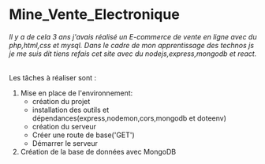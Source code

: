 <h1>Mine_Vente_Electronique</h1>
<p><h6>Il y a de cela 3 ans j'avais réalisé un E-commerce de vente en ligne avec du php,html,css et mysql.</b>
Dans le cadre de mon apprentissage des technos js je me suis dit tiens refais cet site avec du nodejs,express,mongodb et react.</h6></p>

<p>Les tâches à réaliser sont :
  <ol>
    <li>Mise en place de l'environnement:
      <ul><li>création du projet</li><li>installation des outils et dépendances(express,nodemon,cors,mongodb et doteenv)</li>
        <li>création du serveur</li>
        <li>Créer une route de base('GET')</li>
        <li>Démarrer le serveur</li>
      </ul>
    </li>
    <li>Création de la base de données avec MongoDB</li>
  </ol>
</p>
